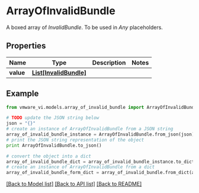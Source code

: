 # ArrayOfInvalidBundle

A boxed array of *InvalidBundle*. To be used in *Any* placeholders. 

## Properties
Name | Type | Description | Notes
------------ | ------------- | ------------- | -------------
**value** | [**List[InvalidBundle]**](InvalidBundle.md) |  | 

## Example

```python
from vmware_vi.models.array_of_invalid_bundle import ArrayOfInvalidBundle

# TODO update the JSON string below
json = "{}"
# create an instance of ArrayOfInvalidBundle from a JSON string
array_of_invalid_bundle_instance = ArrayOfInvalidBundle.from_json(json)
# print the JSON string representation of the object
print ArrayOfInvalidBundle.to_json()

# convert the object into a dict
array_of_invalid_bundle_dict = array_of_invalid_bundle_instance.to_dict()
# create an instance of ArrayOfInvalidBundle from a dict
array_of_invalid_bundle_form_dict = array_of_invalid_bundle.from_dict(array_of_invalid_bundle_dict)
```
[[Back to Model list]](../README.md#documentation-for-models) [[Back to API list]](../README.md#documentation-for-api-endpoints) [[Back to README]](../README.md)


